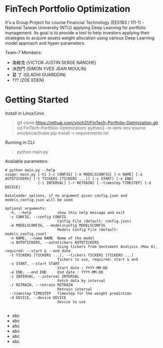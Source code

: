 
# FinTech Portfolio Optimization

It's a Group Project for course Financial Technology (EE5183 / 111-1) - National Taiwan University (NTU) applying Deep Learning for portfolio management. Its goal is to provide a tool to help investors applying their strategies to acquire assets weight allocation using various Deep Learning model approach and hyper-parameters.

Team-7 Members:
* 南維克 (VICTOR JUSTIN SERGE NANCHE)
* 沐西門 (SIMON YVES JEAN MOULIN)
* 葛 丁 (GLADHI GUARDDIN)
* ??? (ZOE EDEN)


#  Getting Started

Install in Linux/Unix
> git clone https://github.com/vnch31/FinTech-Portfolio-Optimization.git
> cd FinTech-Portfolio-Optimization/
> python3 -m venv env
> source env/bin/activate
> pip install -r requirements.txt

Running in CLI:
> python main.py

Available parameters:
```
# python main.py --help
usage: main.py [-h] [-c CONFIG] [-m MODELSCONFIG] [-n NAME] [-a AUTOTICKERS] [-t TICKERS [TICKERS ...]] [-s START] [-e END] 
               [-i INTERVAL] [-r RETRAIN] [--timestep TIMESTEP] [-d DEVICE]

Dataloader options, if no argument given config.json and models_config.json will be used

optional arguments:
  -h, --help            show this help message and exit
  -c CONFIG, --config CONFIG
                        Config File (default: config.json)
  -m MODELSCONFIG, --modelsconfig MODELSCONFIG
                        Models Config File (default: models_config.json)
  -n NAME, --name NAME  Name of the model
  -a AUTOTICKERS, --autotickers AUTOTICKERS
                        Using tickers from Sentiment Analysis (Max 6), required: --start & --end date
  -t TICKERS [TICKERS ...], --tickers TICKERS [TICKERS ...]
                        Tickers to use, required: start & end
  -s START, --start START
                        Start date : YYYY-MM-DD
  -e END, --end END     End date : YYYY-MM-DD
  -i INTERVAL, --interval INTERVAL
                        Fetch data by interval
  -r RETRAIN, --retrain RETRAIN
                        Retrain interval
  --timestep TIMESTEP   Timestep for the weight prediction
  -d DEVICE, --device DEVICE
                        Device to use

```
## 

- abc
- abc
- abc
- abc
- abc
- abc

